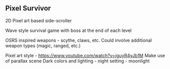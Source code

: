 ## Pixel Survivor

2D Pixel art based side-scroller

Wave style survival game with boss at the end of each level

OSRS inspired weapons - scythe, claws, etc.
Could involve additional weapon types (magic, ranged, etc.)

Pixel art style - https://www.youtube.com/watch?v=jguyR4yJb1M
Make use of parallax scene
Dark colors and lighting - night setting - moonlight
